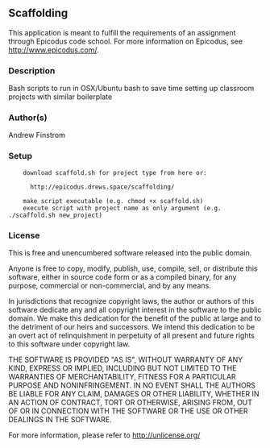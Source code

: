 ## Scaffolding ##

This application is meant to fulfill the requirements of an assignment through Epicodus code school. For more information on Epicodus, see <http://www.epicodus.com/>.

### Description ###

Bash scripts to run in OSX/Ubuntu bash to save time setting up classroom projects with similar boilerplate

### Author(s) ###

Andrew Finstrom

### Setup ###
```
    download scaffold.sh for project type from here or:

      http://epicodus.drews.space/scaffolding/

    make script executable (e.g. chmod +x scaffold.sh)
    execute script with project name as only argument (e.g. ./scaffold.sh new_project)
```

### License ###
This is free and unencumbered software released into the public domain.

Anyone is free to copy, modify, publish, use, compile, sell, or
distribute this software, either in source code form or as a compiled
binary, for any purpose, commercial or non-commercial, and by any
means.

In jurisdictions that recognize copyright laws, the author or authors
of this software dedicate any and all copyright interest in the
software to the public domain. We make this dedication for the benefit
of the public at large and to the detriment of our heirs and
successors. We intend this dedication to be an overt act of
relinquishment in perpetuity of all present and future rights to this
software under copyright law.

THE SOFTWARE IS PROVIDED "AS IS", WITHOUT WARRANTY OF ANY KIND,
EXPRESS OR IMPLIED, INCLUDING BUT NOT LIMITED TO THE WARRANTIES OF
MERCHANTABILITY, FITNESS FOR A PARTICULAR PURPOSE AND NONINFRINGEMENT.
IN NO EVENT SHALL THE AUTHORS BE LIABLE FOR ANY CLAIM, DAMAGES OR
OTHER LIABILITY, WHETHER IN AN ACTION OF CONTRACT, TORT OR OTHERWISE,
ARISING FROM, OUT OF OR IN CONNECTION WITH THE SOFTWARE OR THE USE OR
OTHER DEALINGS IN THE SOFTWARE.

For more information, please refer to <http://unlicense.org/>

